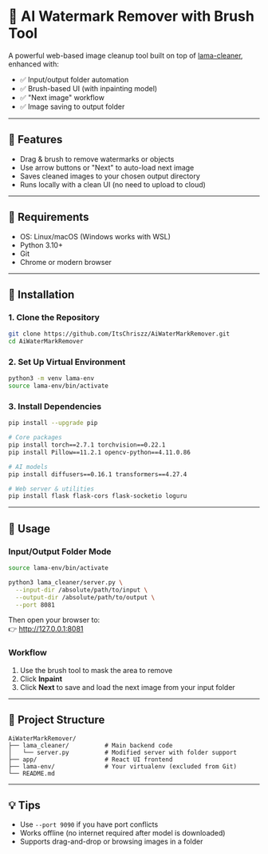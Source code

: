 
# 🧠 AI Watermark Remover with Brush Tool

A powerful web-based image cleanup tool built on top of [lama-cleaner](https://github.com/Sanster/lama-cleaner), enhanced with:

- ✅ Input/output folder automation
- ✅ Brush-based UI (with inpainting model)
- ✅ "Next image" workflow
- ✅ Image saving to output folder

---

## 🧰 Features

- Drag & brush to remove watermarks or objects
- Use arrow buttons or "Next" to auto-load next image
- Saves cleaned images to your chosen output directory
- Runs locally with a clean UI (no need to upload to cloud)

---

## 🧪 Requirements

- OS: Linux/macOS (Windows works with WSL)
- Python 3.10+
- Git
- Chrome or modern browser

---

## 🧱 Installation

### 1. Clone the Repository

```bash
git clone https://github.com/ItsChriszz/AiWaterMarkRemover.git
cd AiWaterMarkRemover
```

### 2. Set Up Virtual Environment

```bash
python3 -m venv lama-env
source lama-env/bin/activate
```

### 3. Install Dependencies

```bash
pip install --upgrade pip

# Core packages
pip install torch==2.7.1 torchvision==0.22.1
pip install Pillow==11.2.1 opencv-python==4.11.0.86

# AI models
pip install diffusers==0.16.1 transformers==4.27.4

# Web server & utilities
pip install flask flask-cors flask-socketio loguru
```

---

## 🚀 Usage

### Input/Output Folder Mode

```bash
source lama-env/bin/activate

python3 lama_cleaner/server.py \
  --input-dir /absolute/path/to/input \
  --output-dir /absolute/path/to/output \
  --port 8081
```

Then open your browser to:  
👉 http://127.0.0.1:8081

### Workflow

1. Use the brush tool to mask the area to remove
2. Click **Inpaint**
3. Click **Next** to save and load the next image from your input folder

---

## 📁 Project Structure

```
AiWaterMarkRemover/
├── lama_cleaner/          # Main backend code
│   └── server.py          # Modified server with folder support
├── app/                   # React UI frontend
├── lama-env/              # Your virtualenv (excluded from Git)
└── README.md
```

---

## 💡 Tips

- Use `--port 9090` if you have port conflicts
- Works offline (no internet required after model is downloaded)
- Supports drag-and-drop or browsing images in a folder
